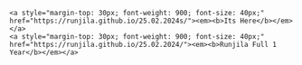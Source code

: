     <a style="margin-top: 30px; font-weight: 900; font-size: 40px;" href="https://runjila.github.io/25.02.2024s/"><em><b>Its Here</b></em></a>
    <a style="margin-top: 30px; font-weight: 900; font-size: 40px;" href="https://runjila.github.io/25.02.2024/"><em><b>Runjila Full 1 Year</b></em></a>
